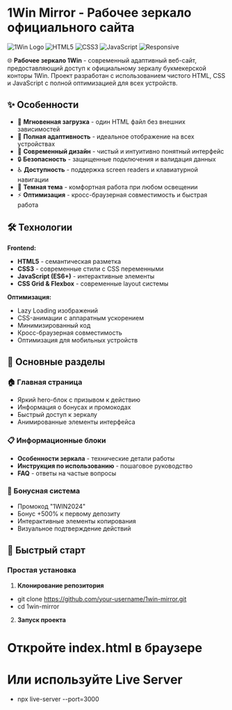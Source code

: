# 1Win Mirror - Рабочее зеркало официального сайта

![1Win Logo](https://via.placeholder.com/150x50/2d9af0/ffffff?text=1Win)
![HTML5](https://img.shields.io/badge/HTML5-E34F26?style=for-the-badge&logo=html5&logoColor=white)
![CSS3](https://img.shields.io/badge/CSS3-1572B6?style=for-the-badge&logo=css3&logoColor=white)
![JavaScript](https://img.shields.io/badge/JavaScript-F7DF1E?style=for-the-badge&logo=javascript&logoColor=black)
![Responsive](https://img.shields.io/badge/Responsive-Design-2d9af0?style=for-the-badge)

🌐 **Рабочее зеркало 1Win** - современный адаптивный веб-сайт, предоставляющий доступ к официальному зеркалу букмекерской конторы 1Win. Проект разработан с использованием чистого HTML, CSS и JavaScript с полной оптимизацией для всех устройств.

## ✨ Особенности

- 🚀 **Мгновенная загрузка** - один HTML файл без внешних зависимостей
- 📱 **Полная адаптивность** - идеальное отображение на всех устройствах
- 🎨 **Современный дизайн** - чистый и интуитивно понятный интерфейс
- 🔒 **Безопасность** - защищенные подключения и валидация данных
- ♿ **Доступность** - поддержка screen readers и клавиатурной навигации
- 🌙 **Темная тема** - комфортная работа при любом освещении
- ⚡ **Оптимизация** - кросс-браузерная совместимость и быстрая работа

## 🛠 Технологии

**Frontend:**
- **HTML5** - семантическая разметка
- **CSS3** - современные стили с CSS переменными
- **JavaScript (ES6+)** - интерактивные элементы
- **CSS Grid & Flexbox** - современные layout системы

**Оптимизация:**
- Lazy Loading изображений
- CSS-анимации с аппаратным ускорением
- Минимизированный код
- Кросс-браузерная совместимость
- Оптимизация для мобильных устройств

## 🎯 Основные разделы

### 🏠 Главная страница
- Яркий hero-блок с призывом к действию
- Информация о бонусах и промокодах
- Быстрый доступ к зеркалу
- Анимированные элементы интерфейса

### 📋 Информационные блоки
- **Особенности зеркала** - технические детали работы
- **Инструкция по использованию** - пошаговое руководство
- **FAQ** - ответы на частые вопросы

### 🎁 Бонусная система
- Промокод "1WIN2024"
- Бонус +500% к первому депозиту
- Интерактивные элементы копирования
- Визуальное подтверждение действий

## 🚀 Быстрый старт

### Простая установка

1. **Клонирование репозитория**
- git clone https://github.com/your-username/1win-mirror.git
- cd 1win-mirror
2. **Запуск проекта**
# Откройте index.html в браузере
# Или используйте Live Server
- npx live-server --port=3000

